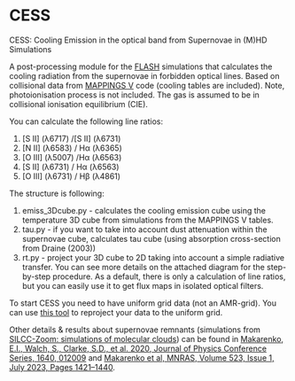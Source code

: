 # CESS
CESS: Cooling Emission in the optical band from Supernovae in (M)HD Simulations

A post-processing module for the [FLASH](https://iopscience.iop.org/article/10.1086/317361) simulations that calculates the cooling radiation from the supernovae in forbidden optical lines.
Based on collisional data from [MAPPINGS V](https://ascl.net/1807.005) code (cooling tables are included). Note, photoionisation process is not included. The gas is assumed to be in collisional ionisation equilibrium (CIE).

You can calculate the following line ratios:
1. [S II] (&lambda;6717) /[S II] (&lambda;6731)
2. [N II] (&lambda;6583) / H&alpha; (&lambda;6365)
3. [O III] (&lambda;5007) /H&alpha; (&lambda;6563)
4. [S II] (&lambda;6731) / H&alpha; (&lambda;6563)
5. [O III] (&lambda;6731) / H&beta; (&lambda;4861)

The structure is following:
1. emiss_3Dcube.py - calculates the cooling emission cube using the temperature 3D cube from simulations from the MAPPINGS V tables.
2. tau.py - if you want to take into account dust attenuation within the supernovae cube, calculates tau cube (using absorption cross-section from Draine (2003))
3. rt.py - project your 3D cube to 2D taking into account a simple radiative transfer.
You can see more details on the attached diagram for the step-by-step procedure.
As a default, there is only a calculation of line ratios, but you can easily use it to get flux maps in isolated optical filters.

To start CESS you need to have uniform grid data (not an AMR-grid). You can use [this tool](https://bitbucket.org/pierrenbg/flash-amr-tools/src/master/) to reproject your data to the uniform grid.

Other details & results about supernovae remnants (simulations from [SILCC-Zoom: simulations of molecular clouds](https://academic.oup.com/mnras/article/472/4/4797/4111168)) can be found in  [Makarenko, E.I., Walch, S., Clarke, S.D., et al. 2020, Journal of Physics Conference Series, 1640, 012009](https://iopscience.iop.org/article/10.1088/1742-6596/1640/1/012009) and [Makarenko et al, MNRAS, Volume 523, Issue 1, July 2023, Pages 1421–1440](https://doi.org/10.1093/mnras/stad1472).
